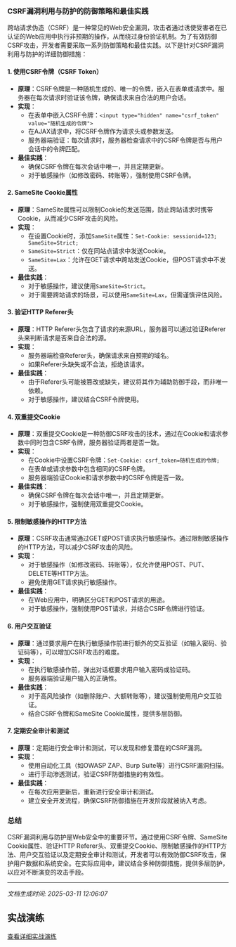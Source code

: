 ### CSRF漏洞利用与防护的防御策略和最佳实践

跨站请求伪造（CSRF）是一种常见的Web安全漏洞，攻击者通过诱使受害者在已认证的Web应用中执行非预期的操作，从而绕过身份验证机制。为了有效防御CSRF攻击，开发者需要采取一系列防御策略和最佳实践。以下是针对CSRF漏洞利用与防护的详细防御措施：

#### 1. **使用CSRF令牌（CSRF Token）**
   - **原理**：CSRF令牌是一种随机生成的、唯一的令牌，嵌入在表单或请求中。服务器在每次请求时验证该令牌，确保请求来自合法的用户会话。
   - **实现**：
     - 在表单中嵌入CSRF令牌：`<input type="hidden" name="csrf_token" value="随机生成的令牌">`
     - 在AJAX请求中，将CSRF令牌作为请求头或参数发送。
     - 服务器端验证：每次请求时，服务器检查请求中的CSRF令牌是否与用户会话中的令牌匹配。
   - **最佳实践**：
     - 确保CSRF令牌在每次会话中唯一，并且定期更新。
     - 对于敏感操作（如修改密码、转账等），强制使用CSRF令牌。

#### 2. **SameSite Cookie属性**
   - **原理**：SameSite属性可以限制Cookie的发送范围，防止跨站请求时携带Cookie，从而减少CSRF攻击的风险。
   - **实现**：
     - 在设置Cookie时，添加`SameSite`属性：`Set-Cookie: sessionid=123; SameSite=Strict;`
     - `SameSite=Strict`：仅在同站点请求中发送Cookie。
     - `SameSite=Lax`：允许在GET请求中跨站发送Cookie，但POST请求中不发送。
   - **最佳实践**：
     - 对于敏感操作，建议使用`SameSite=Strict`。
     - 对于需要跨站请求的场景，可以使用`SameSite=Lax`，但需谨慎评估风险。

#### 3. **验证HTTP Referer头**
   - **原理**：HTTP Referer头包含了请求的来源URL，服务器可以通过验证Referer头来判断请求是否来自合法的源。
   - **实现**：
     - 服务器端检查Referer头，确保请求来自预期的域名。
     - 如果Referer头缺失或不合法，拒绝该请求。
   - **最佳实践**：
     - 由于Referer头可能被篡改或缺失，建议将其作为辅助防御手段，而非唯一依赖。
     - 对于敏感操作，建议结合CSRF令牌使用。

#### 4. **双重提交Cookie**
   - **原理**：双重提交Cookie是一种防御CSRF攻击的技术，通过在Cookie和请求参数中同时包含CSRF令牌，服务器验证两者是否一致。
   - **实现**：
     - 在Cookie中设置CSRF令牌：`Set-Cookie: csrf_token=随机生成的令牌;`
     - 在表单或请求参数中包含相同的CSRF令牌。
     - 服务器端验证Cookie和请求参数中的CSRF令牌是否一致。
   - **最佳实践**：
     - 确保CSRF令牌在每次会话中唯一，并且定期更新。
     - 对于敏感操作，强制使用双重提交Cookie。

#### 5. **限制敏感操作的HTTP方法**
   - **原理**：CSRF攻击通常通过GET或POST请求执行敏感操作。通过限制敏感操作的HTTP方法，可以减少CSRF攻击的风险。
   - **实现**：
     - 对于敏感操作（如修改密码、转账等），仅允许使用POST、PUT、DELETE等HTTP方法。
     - 避免使用GET请求执行敏感操作。
   - **最佳实践**：
     - 在Web应用中，明确区分GET和POST请求的用途。
     - 对于敏感操作，强制使用POST请求，并结合CSRF令牌进行验证。

#### 6. **用户交互验证**
   - **原理**：通过要求用户在执行敏感操作前进行额外的交互验证（如输入密码、验证码等），可以增加CSRF攻击的难度。
   - **实现**：
     - 在执行敏感操作前，弹出对话框要求用户输入密码或验证码。
     - 服务器端验证用户输入的正确性。
   - **最佳实践**：
     - 对于高风险操作（如删除账户、大额转账等），建议强制使用用户交互验证。
     - 结合CSRF令牌和SameSite Cookie属性，提供多层防御。

#### 7. **定期安全审计和测试**
   - **原理**：定期进行安全审计和测试，可以发现和修复潜在的CSRF漏洞。
   - **实现**：
     - 使用自动化工具（如OWASP ZAP、Burp Suite等）进行CSRF漏洞扫描。
     - 进行手动渗透测试，验证CSRF防御措施的有效性。
   - **最佳实践**：
     - 在每次应用更新后，重新进行安全审计和测试。
     - 建立安全开发流程，确保CSRF防御措施在开发阶段就被纳入考虑。

### 总结
CSRF漏洞利用与防护是Web安全中的重要环节。通过使用CSRF令牌、SameSite Cookie属性、验证HTTP Referer头、双重提交Cookie、限制敏感操作的HTTP方法、用户交互验证以及定期安全审计和测试，开发者可以有效防御CSRF攻击，保护用户数据和系统安全。在实际应用中，建议结合多种防御措施，提供多层防护，以应对不断演变的攻击手段。

---

*文档生成时间: 2025-03-11 12:06:07*


## 实战演练

[查看详细实战演练](CSRF漏洞利用与防护的防御措施/详细资料/CSRF漏洞利用与防护的防御措施_实战演练.md)



























